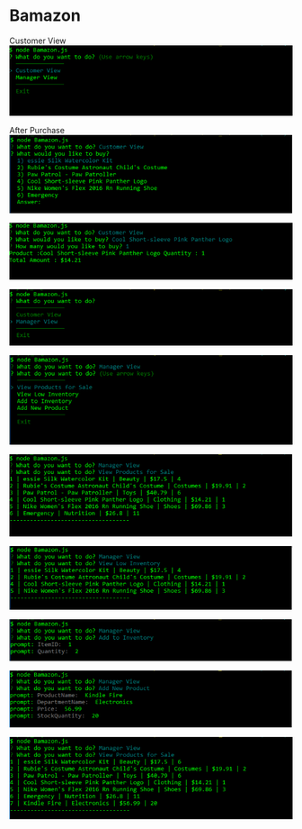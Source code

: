 # Bamazon
Customer View
![GitHub Logo](images/snap_1.PNG)

After Purchase
![GitHub Logo](images/snap_2.PNG)

![GitHub Logo](images/snap_3.PNG)

![GitHub Logo](images/snap_4.PNG)

![GitHub Logo](images/snap_5.PNG)

![GitHub Logo](images/snap_6.PNG)

![GitHub Logo](images/snap_7.PNG)

![GitHub Logo](images/snap_8.PNG)

![GitHub Logo](images/snap_9.PNG)

![GitHub Logo](images/snap_10.PNG)

